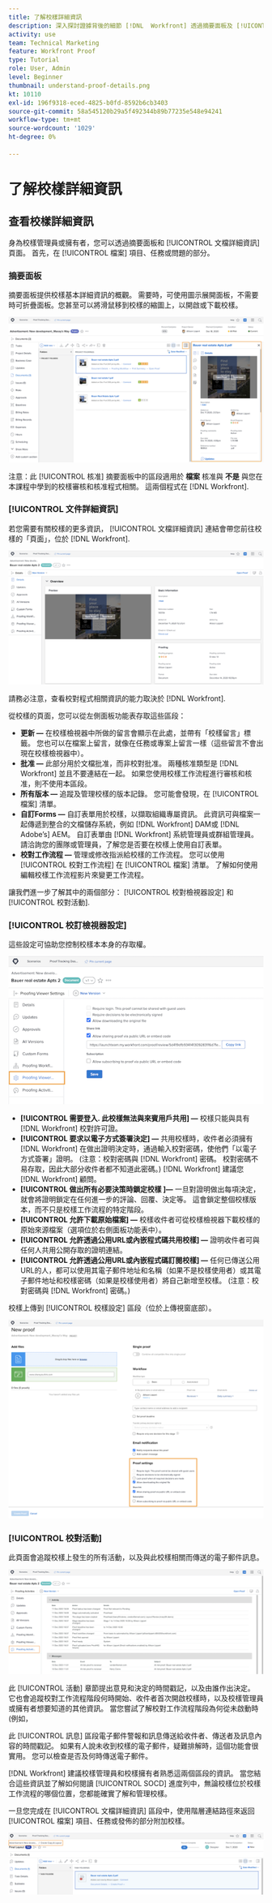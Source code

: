 ```yaml
---
title: 了解校樣詳細資訊
description: 深入探討證據背後的細節 [!DNL  Workfront] 透過摘要面板及 [!UICONTROL 文檔詳細資訊] 頁面。
activity: use
team: Technical Marketing
feature: Workfront Proof
type: Tutorial
role: User, Admin
level: Beginner
thumbnail: understand-proof-details.png
kt: 10110
exl-id: 196f9318-eced-4825-b0fd-8592b6cb3403
source-git-commit: 58a545120b29a5f492344b89b77235e548e94241
workflow-type: tm+mt
source-wordcount: '1029'
ht-degree: 0%

---
```


# 了解校樣詳細資訊

## 查看校樣詳細資訊

身為校樣管理員或擁有者，您可以透過摘要面板和 [!UICONTROL 文檔詳細資訊] 頁面。 首先，在 [!UICONTROL 檔案] 項目、任務或問題的部分。

### 摘要面板

摘要面板提供校樣基本詳細資訊的概觀。 需要時，可使用圖示展開面板，不需要時可折疊面板。您甚至可以將滑鼠移到校樣的縮圖上，以開啟或下載校樣。

![的影像 [!UICONTROL 檔案] 已選取校樣且「摘要」面板已展開的專案區段。 摘要面板圖示和摘要面板都會反白顯示。](assets/document-summary.png)

注意：此 [!UICONTROL 核准] 摘要面板中的區段適用於 **檔案** 核准與 **不是** 與您在本課程中學到的校樣審核和核准程式相關。 這兩個程式在 [!DNL Workfront].

### [!UICONTROL 文件詳細資訊]

若您需要有關校樣的更多資訊， [!UICONTROL 文檔詳細資訊] 連結會帶您前往校樣的「頁面」，位於 [!DNL Workfront].

![校樣頁面的影像，位於 [!DNL  Workfront].](assets/document-details.png)

請務必注意，查看校對程式相關資訊的能力取決於 [!DNL Workfront].

從校樣的頁面，您可以從左側面板功能表存取這些區段：

* **更新 —** 在校樣檢視器中所做的留言會顯示在此處，並帶有「校樣留言」標籤。 您也可以在檔案上留言，就像在任務或專案上留言一樣（這些留言不會出現在校樣檢視器中）。
* **批准 —** 此部分用於文檔批准，而非校對批准。 兩種核准類型是 [!DNL Workfront] 並且不要連結在一起。 如果您使用校樣工作流程進行審核和核准，則不使用本區段。
* **所有版本 —** 追蹤及管理校樣的版本記錄。 您可能會發現，在 [!UICONTROL 檔案] 清單。
* **自訂Forms —** 自訂表單用於校樣，以擷取組織專屬資訊。 此資訊可與檔案一起傳遞到整合的文檔儲存系統，例如 [!DNL Workfront] DAM或 [!DNL Adobe’s] AEM。 自訂表單由 [!DNL Workfront] 系統管理員或群組管理員。 請洽詢您的團隊或管理員，了解您是否要在校樣上使用自訂表單。
* **校對工作流程 —** 管理或修改指派給校樣的工作流程。 您可以使用 [!UICONTROL 校對工作流程] 在 [!UICONTROL 檔案] 清單。 了解如何使用編輯校樣工作流程影片來變更工作流程。

讓我們進一步了解其中的兩個部分： [!UICONTROL 校對檢視器設定] 和 [!UICONTROL 校對活動].

### [!UICONTROL 校訂檢視器設定]

這些設定可協助您控制校樣本本身的存取權。

![的影像 [!UICONTROL 校對檢視器設定] 從校樣的頁面和 [!UICONTROL 校對檢視器設定] 選項，在左側面板菜單中突出顯示。](assets/proofing-settings-on-details-page.png)

* **[!UICONTROL 需要登入. 此校樣無法與來賓用戶共用] —** 校樣只能與具有 [!DNL Workfront] 校對許可證。
* **[!UICONTROL 要求以電子方式簽署決定] —** 共用校樣時，收件者必須擁有 [!DNL Workfront] 在做出證明決定時，通過輸入校對密碼，使他們「以電子方式簽署」證明。 (注意：校對密碼與 [!DNL Workfront] 密碼。 校對密碼不易存取，因此大部分收件者都不知道此密碼。) [!DNL Workfront] 建議您 [!DNL Workfront] 顧問。
* **[!UICONTROL 做出所有必要決策時鎖定校樣 ]—** 一旦對證明做出每項決定，就會將證明鎖定在任何進一步的評論、回覆、決定等。 這會鎖定整個校樣版本，而不只是校樣工作流程的特定階段。
* **[!UICONTROL 允許下載原始檔案] —** 校樣收件者可從校樣檢視器下載校樣的原始來源檔案（選項位於右側面板功能表中）。
* **[!UICONTROL 允許透過公用URL或內嵌程式碼共用校樣] —** 證明收件者可與任何人共用公開存取的證明連結。
* **[!UICONTROL 允許透過公用URL或內嵌程式碼訂閱校樣] —** 任何已傳送公用URL的人，都可以使用其電子郵件地址和名稱（如果不是校樣使用者）或其電子郵件地址和校樣密碼（如果是校樣使用者）將自己新增至校樣。 (注意：校對密碼與 [!DNL Workfront] 密碼。)

校樣上傳到 [!UICONTROL 校樣設定] 區段（位於上傳視窗底部）。

![的影像 [!UICONTROL 校樣設定] 區段。](assets/proof-settings-on-upload-page.png)

### [!UICONTROL 校對活動]

此頁面會追蹤校樣上發生的所有活動，以及與此校樣相關而傳送的電子郵件訊息。

![的影像 [!UICONTROL 校對活動] 包含 [!UICONTROL 校對活動] 選項，在左側面板菜單中突出顯示。](assets/proofing-activity-in-details.png)

此 [!UICONTROL 活動] 章節提出意見和決定的時間戳記，以及由誰作出決定。 它也會追蹤校對工作流程階段何時開始、收件者首次開啟校樣時，以及校樣管理員或擁有者想要知道的其他資訊。 當您嘗試了解校對工作流程階段為何從未啟動時(例如，

此 [!UICONTROL 訊息] 區段電子郵件警報和訊息傳送給收件者、傳送者及訊息內容的時間戳記。 如果有人說未收到校樣的電子郵件，疑難排解時，這個功能會很實用。 您可以檢查是否及何時傳送電子郵件。

[!DNL Workfront] 建議校樣管理員和校樣擁有者熟悉這兩個區段的資訊。 當您結合這些資訊並了解如何閱讀 [!UICONTROL SOCD] 進度列中，無論校樣位於校樣工作流程的哪個位置，您都能確實了解和管理校樣。

一旦您完成在 [!UICONTROL 文檔詳細資訊] 區段中，使用階層連結路徑來返回 [!UICONTROL 檔案] 項目、任務或發佈的部分附加校樣。

![標題中的階層連結路徑的影像。](assets/proof-breadcrumb.png)

<!--
#### Learn more
* [!UICONTROL Document details] overview
* Add a custom form to a document
* Request document approvals
* Summary for documents overview
* View activity on a proof within [!DNL Workfront]
-->
